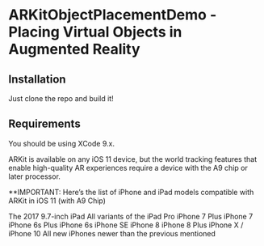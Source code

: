 # ARKitObjectPlacementDemo - Placing Virtual Objects in Augmented Reality

## Installation

Just clone the repo and build it!

## Requirements

You should be using XCode 9.x.

ARKit is available on any iOS 11 device, but the world tracking features that enable high-quality AR experiences require a device with the A9 chip or later processor.

**IMPORTANT: Here’s the list of iPhone and iPad models compatible with ARKit in iOS 11 (with A9 Chip)

The 2017 9.7-inch iPad
All variants of the iPad Pro
iPhone 7 Plus
iPhone 7
iPhone 6s Plus
iPhone 6s
iPhone SE
iPhone 8
iPhone 8 Plus
iPhone X / iPhone 10
All new iPhones newer than the previous mentioned
